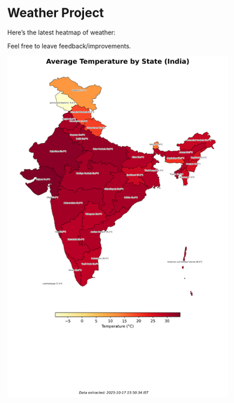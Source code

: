 # Weather Project

Here’s the latest heatmap of weather:

Feel free to leave feedback/improvements.

![India Heatmap](docs/assets/india_heatmap.png?v=F21874)

